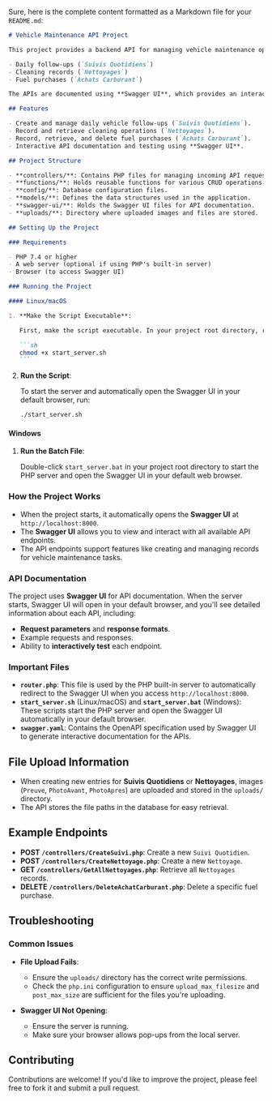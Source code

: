 Sure, here is the complete content formatted as a Markdown file for your `README.md`:

````markdown
# Vehicle Maintenance API Project

This project provides a backend API for managing vehicle maintenance operations, including:

- Daily follow-ups (`Suivis Quotidiens`)
- Cleaning records (`Nettoyages`)
- Fuel purchases (`Achats Carburant`)

The APIs are documented using **Swagger UI**, which provides an interactive interface for testing and understanding each of the available endpoints.

## Features

- Create and manage daily vehicle follow-ups (`Suivis Quotidiens`).
- Record and retrieve cleaning operations (`Nettoyages`).
- Record, retrieve, and delete fuel purchases (`Achats Carburant`).
- Interactive API documentation and testing using **Swagger UI**.

## Project Structure

- **controllers/**: Contains PHP files for managing incoming API requests.
- **functions/**: Holds reusable functions for various CRUD operations.
- **config/**: Database configuration files.
- **models/**: Defines the data structures used in the application.
- **swagger-ui/**: Holds the Swagger UI files for API documentation.
- **uploads/**: Directory where uploaded images and files are stored.

## Setting Up the Project

### Requirements

- PHP 7.4 or higher
- A web server (optional if using PHP's built-in server)
- Browser (to access Swagger UI)

### Running the Project

#### Linux/macOS

1. **Make the Script Executable**:

   First, make the script executable. In your project root directory, run:

   ```sh
   chmod +x start_server.sh
   ```
````

2. **Run the Script**:

   To start the server and automatically open the Swagger UI in your default browser, run:

   ```sh
   ./start_server.sh
   ```

#### Windows

1. **Run the Batch File**:

   Double-click `start_server.bat` in your project root directory to start the PHP server and open the Swagger UI in your default web browser.

### How the Project Works

- When the project starts, it automatically opens the **Swagger UI** at `http://localhost:8000`.
- The **Swagger UI** allows you to view and interact with all available API endpoints.
- The API endpoints support features like creating and managing records for vehicle maintenance tasks.

### API Documentation

The project uses **Swagger UI** for API documentation. When the server starts, Swagger UI will open in your default browser, and you'll see detailed information about each API, including:

- **Request parameters** and **response formats**.
- Example requests and responses.
- Ability to **interactively test** each endpoint.

### Important Files

- **`router.php`**: This file is used by the PHP built-in server to automatically redirect to the Swagger UI when you access `http://localhost:8000`.
- **`start_server.sh`** (Linux/macOS) and **`start_server.bat`** (Windows): These scripts start the PHP server and open the Swagger UI automatically in your default browser.
- **`swagger.yaml`**: Contains the OpenAPI specification used by Swagger UI to generate interactive documentation for the APIs.

## File Upload Information

- When creating new entries for **Suivis Quotidiens** or **Nettoyages**, images (`Preuve`, `PhotoAvant`, `PhotoApres`) are uploaded and stored in the `uploads/` directory.
- The API stores the file paths in the database for easy retrieval.

## Example Endpoints

- **POST `/controllers/CreateSuivi.php`**: Create a new `Suivi Quotidien`.
- **POST `/controllers/CreateNettoyage.php`**: Create a new `Nettoyage`.
- **GET `/controllers/GetAllNettoyages.php`**: Retrieve all `Nettoyages` records.
- **DELETE `/controllers/DeleteAchatCarburant.php`**: Delete a specific fuel purchase.

## Troubleshooting

### Common Issues

- **File Upload Fails**:

  - Ensure the `uploads/` directory has the correct write permissions.
  - Check the `php.ini` configuration to ensure `upload_max_filesize` and `post_max_size` are sufficient for the files you're uploading.

- **Swagger UI Not Opening**:
  - Ensure the server is running.
  - Make sure your browser allows pop-ups from the local server.

## Contributing

Contributions are welcome! If you'd like to improve the project, please feel free to fork it and submit a pull request.
